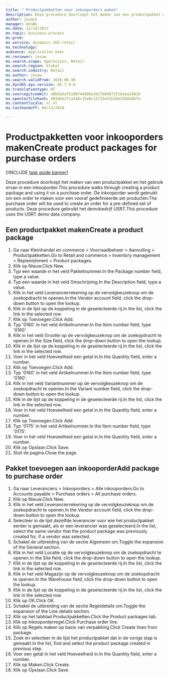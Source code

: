 ```yaml
--- 
title: " Productpakketten voor inkooporders maken"
description: Deze procedure doorloopt het maken van een productpakket en het gebruik ervan in een inkooporder.
author: josaw1
manager: AnnBe
ms.date: 11/14/2017
ms.topic: business-process
ms.prod: 
ms.service: dynamics-365-retail
ms.technology: 
audience: Application User
ms.reviewer: josaw
ms.search.scope: Operations, Retail
ms.search.region: Global
ms.search.industry: Retail
ms.author: josaw
ms.search.validFrom: 2016-06-30
ms.dyn365.ops.version: AX 7.0.0
ms.translationtype: HT
ms.sourcegitcommit: a8b5a5af5108744406a3d2fb84d7151baea2481b
ms.openlocfilehash: d03deb17ca546c15e6c12733e52b19e250d10bfa
ms.contentlocale: nl-nl
ms.lasthandoff: 04/13/2018

---
```

# <a name="create-product-packages-for-purchase-orders"></a><span data-ttu-id="a37eb-103"> Productpakketten voor inkooporders maken</span><span class="sxs-lookup"><span data-stu-id="a37eb-103">Create product packages for purchase orders</span></span>

[!INCLUDE [task guide banner](../includes/task-guide-banner.md)]

<span data-ttu-id="a37eb-104">Deze procedure doorloopt het maken van een productpakket en het gebruik ervan in een inkooporder.</span><span class="sxs-lookup"><span data-stu-id="a37eb-104">This procedure walks through creating a product package and using it on a purchase order.</span></span> <span data-ttu-id="a37eb-105">De inkooporder wordt gebruikt om een order te maken voor een vooraf gedefinieerde set producten.</span><span class="sxs-lookup"><span data-stu-id="a37eb-105">The purchase order will be used to create an order for a pre-defined set of products.</span></span> <span data-ttu-id="a37eb-106">Deze procedure gebruikt het demobedrijf USRT.</span><span class="sxs-lookup"><span data-stu-id="a37eb-106">This procedure uses the USRT demo data company.</span></span>


## <a name="create-a-product-package"></a><span data-ttu-id="a37eb-107">Een productpakket maken</span><span class="sxs-lookup"><span data-stu-id="a37eb-107">Create a product package</span></span>
1. <span data-ttu-id="a37eb-108">Ga naar Kleinhandel en commerce > Voorraadbeheer > Aanvulling > Productpakketten.</span><span class="sxs-lookup"><span data-stu-id="a37eb-108">Go to Retail and commerce > Inventory management > Replenishment > Product packages.</span></span>
2. <span data-ttu-id="a37eb-109">Klik op Nieuw.</span><span class="sxs-lookup"><span data-stu-id="a37eb-109">Click New.</span></span>
3. <span data-ttu-id="a37eb-110">Typ een waarde in het veld Pakketnummer.</span><span class="sxs-lookup"><span data-stu-id="a37eb-110">In the Package number field, type a value.</span></span>
4. <span data-ttu-id="a37eb-111">Typ een waarde in het veld Omschrijving.</span><span class="sxs-lookup"><span data-stu-id="a37eb-111">In the Description field, type a value.</span></span>
5. <span data-ttu-id="a37eb-112">Klik in het veld Leverancierrekening op de vervolgkeuzeknop om de zoekopdracht te openen.</span><span class="sxs-lookup"><span data-stu-id="a37eb-112">In the Vendor account field, click the drop-down button to open the lookup.</span></span>
6. <span data-ttu-id="a37eb-113">Klik in de lijst op de koppeling in de geselecteerde rij.</span><span class="sxs-lookup"><span data-stu-id="a37eb-113">In the list, click the link in the selected row.</span></span>
7. <span data-ttu-id="a37eb-114">Klik op Toevoegen.</span><span class="sxs-lookup"><span data-stu-id="a37eb-114">Click Add.</span></span>
8. <span data-ttu-id="a37eb-115">Typ '0160' in het veld Artikelnummer.</span><span class="sxs-lookup"><span data-stu-id="a37eb-115">In the Item number field, type '0160'.</span></span>
9. <span data-ttu-id="a37eb-116">Klik in het veld Grootte op de vervolgkeuzeknop om de zoekopdracht te openen.</span><span class="sxs-lookup"><span data-stu-id="a37eb-116">In the Size field, click the drop-down button to open the lookup.</span></span>
10. <span data-ttu-id="a37eb-117">Klik in de lijst op de koppeling in de geselecteerde rij.</span><span class="sxs-lookup"><span data-stu-id="a37eb-117">In the list, click the link in the selected row.</span></span>
11. <span data-ttu-id="a37eb-118">Voer in het veld Hoeveelheid een getal in.</span><span class="sxs-lookup"><span data-stu-id="a37eb-118">In the Quantity field, enter a number.</span></span>
12. <span data-ttu-id="a37eb-119">Klik op Toevoegen.</span><span class="sxs-lookup"><span data-stu-id="a37eb-119">Click Add.</span></span>
13. <span data-ttu-id="a37eb-120">Typ '0160' in het veld Artikelnummer.</span><span class="sxs-lookup"><span data-stu-id="a37eb-120">In the Item number field, type '0160'.</span></span>
14. <span data-ttu-id="a37eb-121">Klik in het veld Variantnummer op de vervolgkeuzeknop om de zoekopdracht te openen.</span><span class="sxs-lookup"><span data-stu-id="a37eb-121">In the Variant number field, click the drop-down button to open the lookup.</span></span>
15. <span data-ttu-id="a37eb-122">Klik in de lijst op de koppeling in de geselecteerde rij.</span><span class="sxs-lookup"><span data-stu-id="a37eb-122">In the list, click the link in the selected row.</span></span>
16. <span data-ttu-id="a37eb-123">Voer in het veld Hoeveelheid een getal in.</span><span class="sxs-lookup"><span data-stu-id="a37eb-123">In the Quantity field, enter a number.</span></span>
17. <span data-ttu-id="a37eb-124">Klik op Toevoegen.</span><span class="sxs-lookup"><span data-stu-id="a37eb-124">Click Add.</span></span>
18. <span data-ttu-id="a37eb-125">Typ '0175' in het veld Artikelnummer.</span><span class="sxs-lookup"><span data-stu-id="a37eb-125">In the Item number field, type '0175'.</span></span>
19. <span data-ttu-id="a37eb-126">Voer in het veld Hoeveelheid een getal in.</span><span class="sxs-lookup"><span data-stu-id="a37eb-126">In the Quantity field, enter a number.</span></span>
20. <span data-ttu-id="a37eb-127">Klik op Opslaan.</span><span class="sxs-lookup"><span data-stu-id="a37eb-127">Click Save.</span></span>
21. <span data-ttu-id="a37eb-128">Sluit de pagina.</span><span class="sxs-lookup"><span data-stu-id="a37eb-128">Close the page.</span></span>

## <a name="add-package-to-purchase-order"></a><span data-ttu-id="a37eb-129">Pakket toevoegen aan inkooporder</span><span class="sxs-lookup"><span data-stu-id="a37eb-129">Add package to purchase order</span></span>
1. <span data-ttu-id="a37eb-130">Ga naar Leveranciers > Inkooporders > Alle inkooporders.</span><span class="sxs-lookup"><span data-stu-id="a37eb-130">Go to Accounts payable > Purchase orders > All purchase orders.</span></span>
2. <span data-ttu-id="a37eb-131">Klik op Nieuw.</span><span class="sxs-lookup"><span data-stu-id="a37eb-131">Click New.</span></span>
3. <span data-ttu-id="a37eb-132">Klik in het veld Leverancierrekening op de vervolgkeuzeknop om de zoekopdracht te openen.</span><span class="sxs-lookup"><span data-stu-id="a37eb-132">In the Vendor account field, click the drop-down button to open the lookup.</span></span>
4. <span data-ttu-id="a37eb-133">Selecteer in de lijst dezelfde leverancier voor wie het productpakket eerder is gemaakt, als er een leverancier was geselecteerd.</span><span class="sxs-lookup"><span data-stu-id="a37eb-133">In the list, select the same vendor that the product package was previously created for, if a vendor was selected.</span></span>
5. <span data-ttu-id="a37eb-134">Schakel de uitbreiding van de sectie Algemeen om.</span><span class="sxs-lookup"><span data-stu-id="a37eb-134">Toggle the expansion of the General section.</span></span>
6. <span data-ttu-id="a37eb-135">Klik in het veld Locatie op de vervolgkeuzeknop om de zoekopdracht te openen.</span><span class="sxs-lookup"><span data-stu-id="a37eb-135">In the Site field, click the drop-down button to open the lookup.</span></span>
7. <span data-ttu-id="a37eb-136">Klik in de lijst op de koppeling in de geselecteerde rij.</span><span class="sxs-lookup"><span data-stu-id="a37eb-136">In the list, click the link in the selected row.</span></span>
8. <span data-ttu-id="a37eb-137">Klik in het veld Magazijn op de vervolgkeuzeknop om de zoekopdracht te openen.</span><span class="sxs-lookup"><span data-stu-id="a37eb-137">In the Warehouse field, click the drop-down button to open the lookup.</span></span>
9. <span data-ttu-id="a37eb-138">Klik in de lijst op de koppeling in de geselecteerde rij.</span><span class="sxs-lookup"><span data-stu-id="a37eb-138">In the list, click the link in the selected row.</span></span>
10. <span data-ttu-id="a37eb-139">Klik op OK.</span><span class="sxs-lookup"><span data-stu-id="a37eb-139">Click OK.</span></span>
11. <span data-ttu-id="a37eb-140">Schakel de uitbreiding van de sectie Regeldetails om.</span><span class="sxs-lookup"><span data-stu-id="a37eb-140">Toggle the expansion of the Line details section.</span></span>
12. <span data-ttu-id="a37eb-141">Klik op het tabblad Productpakketten.</span><span class="sxs-lookup"><span data-stu-id="a37eb-141">Click the Product packages tab.</span></span>
13. <span data-ttu-id="a37eb-142">Klik op Inkooporderregel.</span><span class="sxs-lookup"><span data-stu-id="a37eb-142">Click Purchase order line.</span></span>
14. <span data-ttu-id="a37eb-143">Klik op Regels maken op basis van verpakking.</span><span class="sxs-lookup"><span data-stu-id="a37eb-143">Click Create lines from package.</span></span>
15. <span data-ttu-id="a37eb-144">Zoek en selecteer in de lijst het productpakket dat in de vorige stap is gemaakt.</span><span class="sxs-lookup"><span data-stu-id="a37eb-144">In the list, find and select the product package created in previous step.</span></span>
16. <span data-ttu-id="a37eb-145">Voer een getal in het veld Hoeveelheid in.</span><span class="sxs-lookup"><span data-stu-id="a37eb-145">In the Quantity field, enter a number.</span></span>
17. <span data-ttu-id="a37eb-146">Klik op Maken.</span><span class="sxs-lookup"><span data-stu-id="a37eb-146">Click Create.</span></span>
18. <span data-ttu-id="a37eb-147">Klik op Opslaan.</span><span class="sxs-lookup"><span data-stu-id="a37eb-147">Click Save.</span></span>



